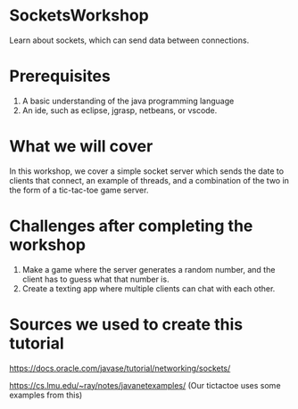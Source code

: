 # SocketsWorkshop
Learn about sockets, which can send data between connections.

# Prerequisites
  1. A basic understanding of the java programming language
  2. An ide, such as eclipse, jgrasp, netbeans, or vscode.

# What we will cover
In this workshop, we cover a simple socket server which sends the date to clients that connect, an example of threads, and a combination of the two in the form of a tic-tac-toe game server. 

# Challenges after completing the workshop
  1. Make a game where the server generates a random number, and the client has to guess what that number is. 
  2. Create a texting app where multiple clients can chat with each other.

# Sources we used to create this tutorial
https://docs.oracle.com/javase/tutorial/networking/sockets/

https://cs.lmu.edu/~ray/notes/javanetexamples/ 
(Our tictactoe uses some examples from this)

